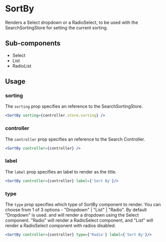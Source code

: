 # SortBy

Renders a Select dropdown or a RadioSelect, to be used with the SearchSortingStore for setting the current sorting. 

## Sub-components
- Select
- List
- RadioList

## Usage

### sorting
The `sorting` prop specifies an reference to the SearchSortingStore.

```jsx
<SortBy sorting={controller.store.sorting} />
```

### controller
The `controller` prop specifies an reference to the Search Controller.

```jsx
<SortBy controller={controller} />
```

### label
The `label` prop specifies an label to render as the title.

```jsx
<SortBy controller={controller} label={'Sort By'}/>
```

### type
The `type` prop specifies which type of SortBy component to render. You can choose from 1 of 3 options - "Dropdown" | "List" | "Radio".
By default "Dropdown" is used. and will render a dropdown using the Select component. "Radio" will render a RadioSelect component, and "List" will render a RadioSelect component with radios disabled.

```jsx
<SortBy controller={controller} type={'Radio'} label={'Sort By'}/>
```
